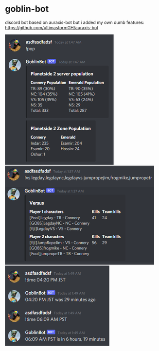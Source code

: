 # goblin-bot
discord bot based on auraxis-bot but i added my own dumb features: https://github.com/ultimastormGH/auraxis-bot

<img src="https://github.com/jl4ntz/goblin-bot/blob/main/pop.png?raw=true"/>
<img src="https://github.com/jl4ntz/goblin-bot/blob/main/vs.png?raw=true"/>
<img src="https://github.com/jl4ntz/goblin-bot/blob/main/time.png?raw=true"/>

